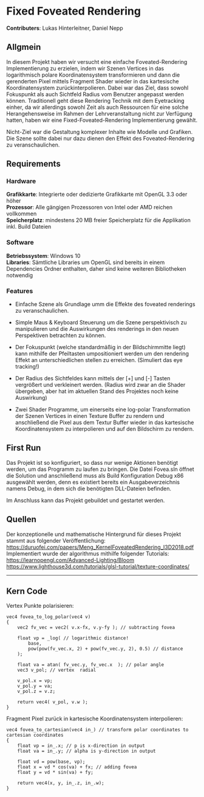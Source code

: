 # Fixed Foveated Rendering

**Contributers**: Lukas Hinterleitner, Daniel Nepp

## Allgmein
In diesem Projekt haben wir versucht eine einfache Foveated-Rendering Implementierung zu erzielen, indem wir Szenen Vertices in das logarithmisch polare Koordinatensystem transformieren und dann die gerenderten Pixel mittels Fragment Shader wieder in das kartesische Koordinatensystem zurückinterpolieren.
Dabei war das Ziel, dass sowohl Fokuspunkt als auch Sichtfeld Radius vom Benutzer angepasst werden können.
Traditionell geht diese Rendering Technik mit dem Eyetracking einher, da wir allerdings sowohl Zeit als auch Ressourcen für eine solche Herangehensweise im Rahmen der Lehrveranstaltung nicht zur Verfügung hatten, haben wir eine Fixed-Foveated-Rendering Implementierung gewählt.

Nicht-Ziel war die Gestaltung komplexer Inhalte wie Modelle und Grafiken. Die Szene sollte dabei nur dazu dienen den Effekt des Foveated-Rendering zu veranschaulichen.

## Requirements

### Hardware
**Grafikkarte**: 		Integrierte oder dedizierte Grafikkarte mit OpenGL 3.3 oder höher <br>
**Prozessor**: 			Alle gängigen Prozessoren von Intel oder AMD reichen vollkommen <br>
**Speicherplatz**: 		mindestens 20 MB freier Speicherplatz für die Applikation inkl. Build Dateien <br>

### Software
**Betriebssystem**: 	Windows 10 <br>
**Libraries**: 			Sämtliche Libraries um OpenGL sind bereits in einem Dependencies Ordner enthalten, daher sind keine weiteren Bibliotheken notwendig <br>

### Features
- Einfache Szene als Grundlage umm die Effekte des foveated renderings zu veranschaulichen.

- Simple Maus & Keyboard Steuerung um die Szene perspektivisch zu manipulieren und die Auswirkungen des renderings in den neuen Perspektiven betrachten zu können.

- Der Fokuspunkt (welche standardmäßig in der Bildschirmmitte liegt) kann mithilfe der Pfeiltasten umpositioniert werden um den rendering Effekt an unterschiedlichen stellen zu erreichen. (Simuliert das eye tracking!)

- Der Radius des Sichtfeldes kann mittels der [+] und [-] Tasten vergrößert und verkleinert werden. (Radius wird zwar an die Shader übergeben, aber hat im aktuellen Stand des Projektes noch keine Auswirkung)

- Zwei Shader Programme, um einerseits eine log-polar Transformation der Szenen Vertices in einen Texture Buffer zu rendern und anschließend die Pixel aus dem Textur Buffer wieder in das kartesische Koordinatensystem zu interpolieren und auf den Bildschirm zu rendern. 

## First Run
Das Projekt ist so konfiguriert, so dass nur wenige Aktionen benötigt werden, um das Programm zu laufen zu bringen.
Die Datei Fovea.sln öffnet die Solution und anschließend muss als Build Konfiguration Debug x86 ausgewählt werden, denn es existiert bereits ein Ausgabeverzeichnis namens Debug, in dem sich die benötigten DLL-Dateien befinden.

Im Anschluss kann das Projekt gebuildet und gestartet werden.

## Quellen
Der konzeptionelle und mathematische Hintergrund für dieses Projekt stammt aus folgender Veröffentlichung: <br>
<a>https://duruofei.com/papers/Meng_KernelFoveatedRendering_I3D2018.pdf</a> <br>
Implementiert wurde der algorithmus mithilfe folgender Tutorials: <br>
<a>https://learnopengl.com/Advanced-Lighting/Bloom</a> <br>
<a>https://www.lighthouse3d.com/tutorials/glsl-tutorial/texture-coordinates/</a> <br>

---

## Kern Code


Vertex Punkte polarisieren:
```
vec4 fovea_to_log_polar(vec4 v) 
{
	vec2 fv_vec = vec2( v.x-fx, v.y-fy ); // subtracting fovea

	float vp = _log( // logarithmic distance!
		base,
		pow(pow(fv_vec.x, 2) + pow(fv_vec.y, 2), 0.5) // distance
	);
			
	float va = atan( fv_vec.y, fv_vec.x  ); // polar angle
	vec3 v_pol; // vertex  radial

	v_pol.x = vp;
	v_pol.y = va;
	v_pol.z = v.z;

	return vec4( v_pol, v.w );
}
```

Fragment Pixel zurück in kartesische Koordinatensystem interpolieren:
```
vec4 fovea_to_cartesian(vec4 in_) // transform polar coordinates to cartesian coordinates
{
	float vp = in_.x; // p is x-direction in output
  	float va = in_.y; // alpha is y-direction in output
  
	float vd = pow(base, vp);
	float x = vd * cos(va) + fx; // adding fovea
  	float y = vd * sin(va) + fy;
	
  	return vec4(x, y, in_.z, in_.w);
}
```
